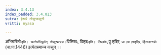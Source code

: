 ```yaml
---
index: 3.4.13
index_padded: 3.4.013
sutra: ईश्वरे तोसुन्कसुनौ
vritti: nyasa

---
```

अभिचरितोः` इति। चरतेरभिपूर्वात् तोसुन्प्रत्ययः। `विलिखः, वितृदः` इति। लिखतेः, `पु तृदिर्` धा।पा।फ्तृदिर् हिंसादानयोः` (धा.पा.1446) इत्येतस्माच्च कसुन्।।